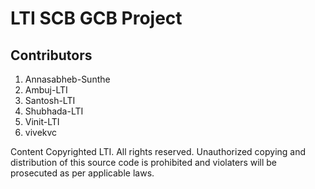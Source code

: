 # LTI SCB GCB Project

Contributors
-------------

1. Annasabheb-Sunthe
2. Ambuj-LTI
2. Santosh-LTI
3. Shubhada-LTI
4. Vinit-LTI
5. vivekvc 

Content Copyrighted LTI. All rights reserved. 
Unauthorized copying and distribution of this source code is prohibited and violaters will be prosecuted as per applicable laws.
